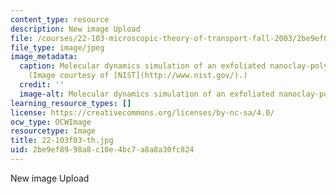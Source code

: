 ```yaml
---
content_type: resource
description: New image Upload
file: /courses/22-103-microscopic-theory-of-transport-fall-2003/2be9ef8998a8c10e4bc7a8a8a30fc824_22-103f03-th.jpg
file_type: image/jpeg
image_metadata:
  caption: Molecular dynamics simulation of an exfoliated nanoclay-polymer composite.
    (Image courtesy of [NIST](http://www.nist.gov/).)
  credit: ''
  image-alt: Molecular dynamics simulation of an exfoliated nanoclay-polymer composite.
learning_resource_types: []
license: https://creativecommons.org/licenses/by-nc-sa/4.0/
ocw_type: OCWImage
resourcetype: Image
title: 22-103f03-th.jpg
uid: 2be9ef89-98a8-c10e-4bc7-a8a8a30fc824
---
```

New image Upload